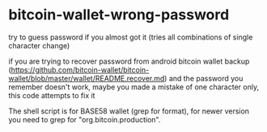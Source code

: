 # bitcoin-wallet-wrong-password
try to guess password if you almost got it (tries all combinations of single character change)

if you are trying to recover password from android bitcoin wallet backup
(https://github.com/bitcoin-wallet/bitcoin-wallet/blob/master/wallet/README.recover.md)
and the password you remember doesn't work, maybe you made a mistake of one character only,
this code attempts to fix it

The shell script is for BASE58 wallet (grep for format), for newer version you need to grep for
"org.bitcoin.production".





